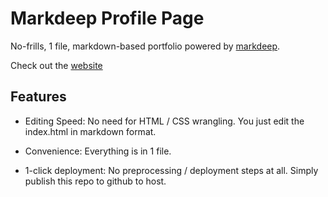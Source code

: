 # Markdeep Profile Page
No-frills, 1 file, markdown-based portfolio powered by [markdeep](https://casual-effects.com/markdeep/).

Check out the [website](https://www.edwardshu.com)

## Features

* Editing Speed:  No need for HTML / CSS wrangling. You just edit the index.html in markdown format.

* Convenience: Everything is in 1 file. 

* 1-click deployment: No preprocessing / deployment steps at all. Simply publish this repo to github to host.

